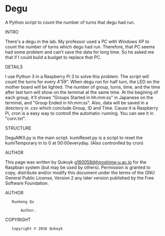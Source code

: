 # Degu
A Python script to count the number of turns that degu had run.



INTRO

There's a degu in the lab. My professor used a PC with Windows XP to count the number of turns which degu had run.
Therefore, that PC seems had some problem and can't save the data for long time.
So he asked me that if I could build a budget to replace that PC.


DETAILS

I use Python 3 in a Raspberry Pi 3 to solve this problem.
The script will count the turns for every 4'59". 
When degu run for half turn, the LED on the mother board will be lighted. The number of group, turns, time, and the time after last turn will show on the terminal at the same time. At the begining of each group, it'll shows "Groups Started in hh:mm:ss" in Japanese on the terminal, and "Group Ended in hh:mm:ss".
Also, data will be saved in a directory in .csv which conclude Group, ID and Time.
Cause it is Raspberry Pi, cron is a easy way to controll the automatic-running. You can see it in "corn.txt".


STRUCTURE

DeguMKII.py is the main script.
kumiReset.py is a script to reset the kumiTemporary in to 0 at 00:00everyday. (Also contronlled by cron)



AUTHOR

This page was written by Qukoyk <g160058@hiroshima-u.ac.jp> for the Raspbian system (but may be used by others).  Permission is granted to copy, distribute and/or modify this document under the terms of the GNU General Public License, Version 2 any later version published by the Free Software Foundation.

AUTHOR

       Ruoheng Qu
       
           Author.

COPYRIGHT

       Copyright © 2016 Qukoyk
